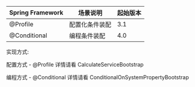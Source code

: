 | Spring Framework  | 场景说明  | 起始版本  | 
| ----------------- | ---      | :--- |
|    @Profile       |配置化条件装配 | 3.1 |
|    @Conditional   |编程条件装配 | 4.0 |


实现方式:

配置方式 - @Profile  详情请看 CalculateServiceBootstrap

编程方式 - @Conditional 详情请看 ConditionalOnSystemPropertyBootstrap


